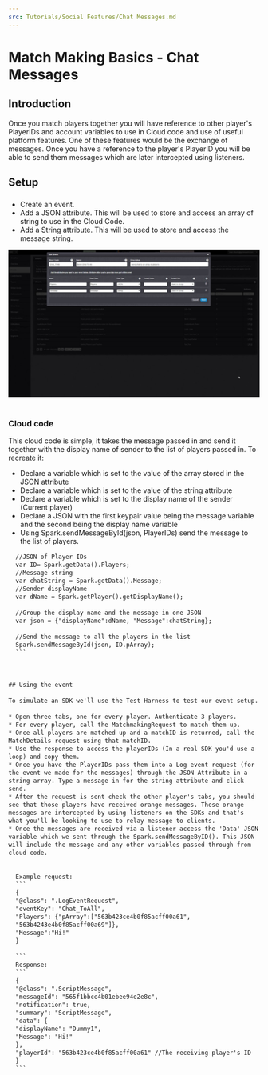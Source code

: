 ```yaml
---
src: Tutorials/Social Features/Chat Messages.md
---
```


# Match Making Basics - Chat Messages

## Introduction

Once you match players together you will have reference to other player's PlayerIDs and account variables to use in Cloud code and use of useful platform features. One of these features would be the exchange of messages. Once you have a reference to the player's PlayerID you will be able to send them messages which are later intercepted using listeners.  

## Setup

###

  * Create an event.
  * Add a JSON attribute. This will be used to store and access an array of string to use in the Cloud Code.
  * Add a String attribute. This will be used to store and access the message string.

![](img/MatchMessage/1.jpg)
 

### Cloud code

This cloud code is simple, it takes the message passed in and send it together with the display name of sender to the list of players passed in. To recreate it:

  * Declare a variable which is set to the value of the array stored in the JSON attribute
  * Declare a variable which is set to the value of the string attribute
  * Declare a variable which is set to the display name of the sender (Current player)
  * Declare a JSON with the first keypair value being the message variable and the second being the display name variable
  * Using Spark.sendMessageById(json, PlayerIDs) send the message to the list of players.

  ```    
    //JSON of Player IDs
    var ID= Spark.getData().Players;
    //Message string
    var chatString = Spark.getData().Message;
    //Sender displayName
    var dName = Spark.getPlayer().getDisplayName();

    //Group the display name and the message in one JSON
    var json = {"displayName":dName, "Message":chatString};

    //Send the message to all the players in the list
    Spark.sendMessageById(json, ID.pArray);
    ```

 

## Using the event

To simulate an SDK we'll use the Test Harness to test our event setup.

  * Open three tabs, one for every player. Authenticate 3 players.
  * For every player, call the MatchmakingRequest to match them up.
  * Once all players are matched up and a matchID is returned, call the MatchDetails request using that matchID.
  * Use the response to access the playerIDs (In a real SDK you'd use a loop) and copy them.
  * Once you have the PlayerIDs pass them into a Log event request (for the event we made for the messages) through the JSON Attribute in a string array. Type a message in for the string attribute and click send.
  * After the request is sent check the other player's tabs, you should see that those players have received orange messages. These orange messages are intercepted by using listeners on the SDKs and that's what you'll be looking to use to relay message to clients.
  * Once the messages are received via a listener access the 'Data' JSON variable which we sent through the Spark.sendMessageByID(). This JSON will include the message and any other variables passed through from cloud code.


    Example request:
    ```
    {
    "@class": ".LogEventRequest",
    "eventKey": "Chat_ToAll",
    "Players": {"pArray":["563b423ce4b0f85acff00a61",
    "563b4243e4b0f85acff00a69"]},
    "Message":"Hi!"
    }

    ```
    Response:
    ```
    {
    "@class": ".ScriptMessage",
    "messageId": "565f1bbce4b01ebee94e2e8c",
    "notification": true,
    "summary": "ScriptMessage",
    "data": {
    "displayName": "Dummy1",
    "Message": "Hi!"
    },
    "playerId": "563b423ce4b0f85acff00a61" //The receiving player's ID
    }
    ```
